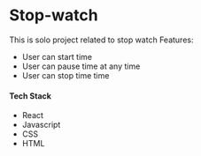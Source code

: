 # Stop-watch

This is solo project related to stop watch
Features:
<ul>
  <li>User can start time</li>
  <li>User can pause time at any time</li>
  <li>User can stop time time</li>
</ul>
<h4>Tech Stack</h4>
<ul>
  <li>React</li>
  <li>Javascript</li>
  <li>CSS</li>
  <li>HTML</li>
</ul>

